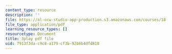 ```yaml
---
content_type: resource
description: ''
file: https://ol-ocw-studio-app-production.s3.amazonaws.com/courses/18-03sc-differential-equations-fall-2011/7913f3dac9c8a179cf3b92b6b4dfd810_yD0_EQLxHcw.pdf
file_type: application/pdf
learning_resource_types: []
resourcetype: Document
title: 3play pdf file
uid: 7913f3da-c9c8-a179-cf3b-92b6b4dfd810
---
```

